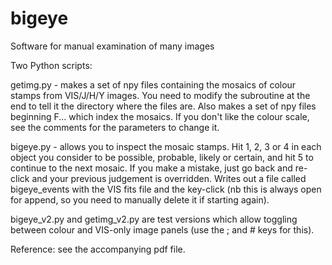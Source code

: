 # bigeye
Software for manual examination of many images

Two Python scripts:

getimg.py - makes a set of npy files containing the mosaics of colour stamps from VIS/J/H/Y images. You need to modify the subroutine at
            the end to tell it the directory where the files are. Also makes a set of npy files beginning F... which index the mosaics.
            If you don't like the colour scale, see the comments for the parameters to change it.
            
bigeye.py - allows you to inspect the mosaic stamps. Hit 1, 2, 3 or 4 in each object you consider to be possible, probable, likely or
            certain, and hit 5 to continue to the next mosaic. If you make a mistake, just go back and re-click and your previous
            judgement is overridden. Writes out a file called bigeye_events with the VIS fits file and the key-click (nb this is always
            open for append, so you need to manually delete it if starting again).

bigeye_v2.py and getimg_v2.py are test versions which allow toggling between colour and VIS-only image panels (use the ; and # keys for this).

Reference: see the accompanying pdf file.
